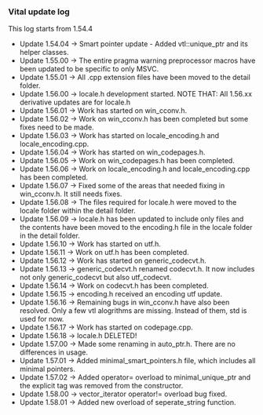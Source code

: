 ### Vital update log 

This log starts from 1.54.4

- Update 1.54.04 -> Smart pointer update - Added vtl::unique_ptr and its helper classes.
- Update 1.55.00 -> The entire pragma warning preprocessor macros have been updated to be specific to only MSVC.
- Update 1.55.01 -> All .cpp extension files have been moved to the detail folder.
- Update 1.56.00 -> locale.h development started. NOTE THAT: All 1.56.xx derivative updates are for locale.h
- Update 1.56.01 -> Work has started on win_cconv.h.
- Update 1.56.02 -> Work on win_cconv.h has been completed but some fixes need to be made.
- Update 1.56.03 -> Work has started on locale_encoding.h and locale_encoding.cpp.
- Update 1.56.04 -> Work has started on win_codepages.h.
- Update 1.56.05 -> Work on win_codepages.h has been completed.
- Update 1.56.06 -> Work on locale_encoding.h and locale_encoding.cpp has been completed.
- Update 1.56.07 -> Fixed some of the areas that needed fixing in win_cconv.h. It still needs fixes.
- Update 1.56.08 -> The files required for locale.h were moved to the locale folder within the detail folder.
- Update 1.56.09 -> locale.h has been updated to include only files and the contents have been moved to the encoding.h file in the locale folder in the detail folder.
- Update 1.56.10 -> Work has started on utf.h.
- Update 1.56.11 -> Work on utf.h has been completed.
- Update 1.56.12 -> Work has started on generic_codecvt.h.
- Update 1.56.13 -> generic_codecvt.h renamed codecvt.h. It now includes not only generic_codecvt but also utf_codecvt.
- Update 1.56.14 -> Work on codecvt.h has been completed.
- Update 1.56.15 -> encoding.h received an encoding utf update.
- Update 1.56.16 -> Remaining bugs in win_cconv.h have also been resolved. Only a few vtl alogrithms are missing. Instead of them, std is used for now.
- Update 1.56.17 -> Work has started on codepage.cpp.
- Update 1.56.18 -> locale.h DELETED!
- Update 1.57.00 -> Made some renaming in auto_ptr.h. There are no differences in usage.
- Update 1.57.01 -> Added minimal_smart_pointers.h file, which includes all minimal pointers.
- Update 1.57.02 -> Added operator= overload to minimal_unique_ptr and the explicit tag was removed from the constructor.
- Update 1.58.00 -> vector_iterator operator!= overload bug fixed.
- Update 1.58.01 -> Added new overload of seperate_string function.